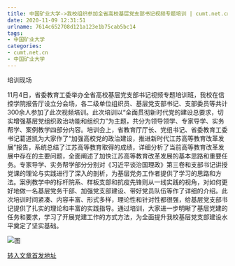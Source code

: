 ```yaml
---
title: 中国矿业大学->我校组织参加全省高校基层党支部书记视频专题培训 | cumt.net.cn
date: 2020-11-09 12:31:51
urlname: 7614c652708d121a123e1b75cab5bc14
tags: 
- 中国矿业大学
categories:
- cumt.net.cn
- 中国矿业大学
---
```

培训现场

11月4日，省委教育工委举办全省高校基层党支部书记视频专题培训班，我校在信控学院报告厅设立分会场，各二级单位组织员、基层党支部书记、支部委员等共计300余人参加了此次视频培训。此次培训以“全面贯彻新时代党的建设总要求，切实增强基层党组织政治功能和组织力”为主题，共分为领导领学、专家导学、实务帮学、案例教学四部分内容。培训会上，省教育厅厅长、党组书记、省委教育工委书记葛道凯为大家作了“加强高校党的政治建设，推进新时代江苏高等教育改革发展”报告，系统总结了江苏高等教育取得的成绩，详细分析了当前高等教育改革发展中存在的主要问题，全面阐述了加快江苏高等教育改革发展的基本思路和重要任务。专家导学、实务帮学部分分别对《习近平谈治国理政》第三卷和支部书记讲授党课的理论与实践进行了深入的剖析，为基层党务工作者提供了学习的思路和方法。案例教学中的标杆院系、样板支部和抗疫先锋则从一线实践的视角，对如何更好地做一名基层党务干部、加强党支部建设、带好党员队伍等作了详细的介绍。此次培训时间紧凑、内容丰富、形式多样，理论性和针对性都很强，给基层党支部书记提供了扎实的理论和丰富的实践指导。通过培训，大家进一步明晰了基层党建的任务和要求，学习了开展党建工作的方式方法，为全面提升我校基层党支部建设水平奠定了坚实基础。

![图](http://xwzx.cumt.edu.cn/_upload/article/images/63/c3/407e1aac4d418071b6614b9f5030/72a1ff39-9371-4376-b315-7bf98148c5dd.jpg)

[转入文章首发地址](http://xwzx.cumt.edu.cn/db/2b/c523a580395/page.htm)
